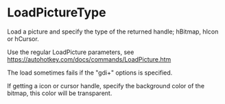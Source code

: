 # LoadPictureType
Load a picture and specify the type of the returned handle; hBitmap, hIcon or hCursor.

Use the regular LoadPicture parameters, see https://autohotkey.com/docs/commands/LoadPicture.htm

The load sometimes fails if the "gdi+" options is specified.

If getting a icon or cursor handle, specify the background color of the bitmap, this color will be transparent.